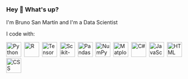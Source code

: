 ### Hey 👋 What's up?

I'm Bruno San Martín and I'm a Data Scientist

I code with:

<img src="https://www.vectorlogo.zone/logos/python/python-icon.svg" alt="Python" width="40" height="40"/>&nbsp;
<img src="https://www.r-project.org/Rlogo.png" alt="R" width="40" height="40"/>&nbsp;
<img src="https://www.vectorlogo.zone/logos/tensorflow/tensorflow-icon.svg" alt="TensorFlow" width="40" height="40"/>&nbsp;
<img src="https://upload.wikimedia.org/wikipedia/commons/0/05/Scikit_learn_logo_small.svg" alt="Scikit-learn" width="40" height="40"/>&nbsp;
<img src="https://github.com/valohai/ml-logos/blob/master/pandas.svg" alt="Pandas" width="40" height="40"/>&nbsp;
<img src="https://www.vectorlogo.zone/logos/numpy/numpy-icon.svg" alt="NumPy" width="40" height="40"/>&nbsp;
<img src="https://upload.wikimedia.org/wikipedia/commons/8/84/Matplotlib_icon.svg" alt="Matplotlib" width="40" height="40"/>&nbsp;
<img src="https://cdn.jsdelivr.net/gh/devicons/devicon/icons/csharp/csharp-original.svg" alt="C#" width="40" height="40"/>&nbsp;
<img src="https://cdn.jsdelivr.net/gh/devicons/devicon/icons/javascript/javascript-original.svg" alt="JavaScript" width="40" height="40"/>&nbsp;
<img src="https://cdn.jsdelivr.net/gh/devicons/devicon/icons/html5/html5-original.svg" alt="HTML" width="40" height="40"/>&nbsp;
<img src="https://cdn.jsdelivr.net/gh/devicons/devicon/icons/css3/css3-original.svg" alt="CSS" width="40" height="40"/>
